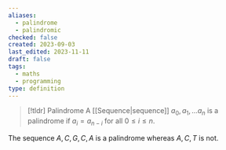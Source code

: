 ```yaml
---
aliases:
  - palindrome
  - palindromic
checked: false
created: 2023-09-03
last_edited: 2023-11-11
draft: false
tags:
  - maths
  - programming
type: definition
---
```

> [!tldr] Palindrome
> A [[Sequence|sequence]] $a_0, a_1, \ldots a_n$ is a palindrome if $a_i = a_{n-i}$ for all $0 \leq i \leq n$.

The sequence $A, C, G, C, A$ is a palindrome whereas $A, C, T$ is not.
